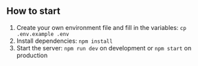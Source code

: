 ## How to start

1. Create your own environment file and fill in the variables: `cp .env.example .env`
2. Install dependencies: `npm install`
3. Start the server: `npm run dev` on development or `npm start` on production
